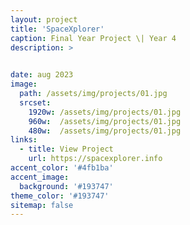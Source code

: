 ```yaml
---
layout: project
title: 'SpaceXplorer'
caption: Final Year Project \| Year 4
description: >

  
date: aug 2023
image: 
  path: /assets/img/projects/01.jpg
  srcset: 
    1920w: /assets/img/projects/01.jpg
    960w:  /assets/img/projects/01.jpg
    480w:  /assets/img/projects/01.jpg
links:
  - title: View Project
    url: https://spacexplorer.info
accent_color: '#4fb1ba'
accent_image:
  background: '#193747'
theme_color: '#193747'
sitemap: false
---
```

